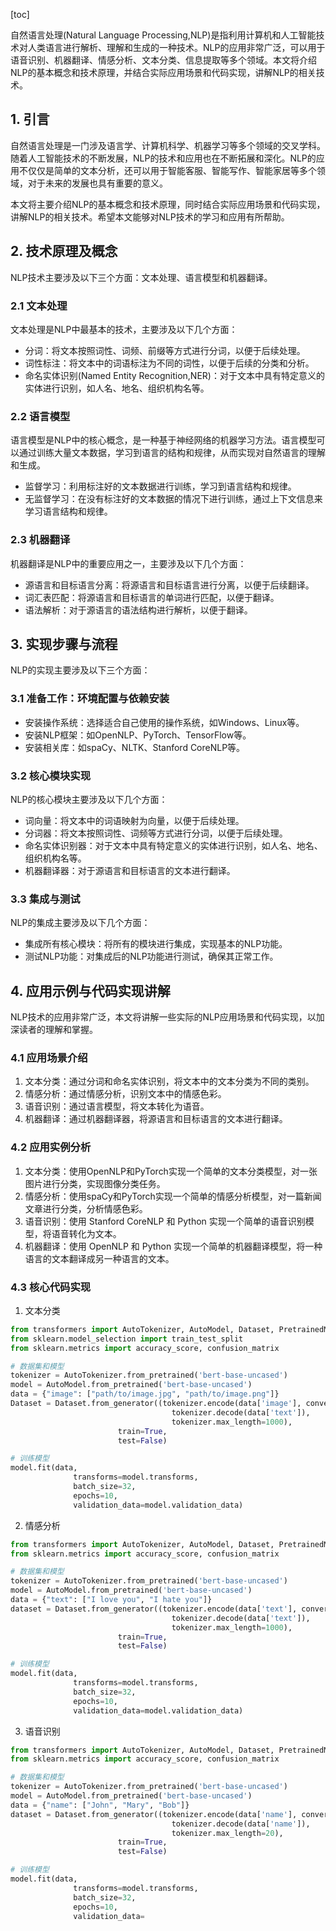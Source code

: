 
[toc]                    
                
                
自然语言处理(Natural Language Processing,NLP)是指利用计算机和人工智能技术对人类语言进行解析、理解和生成的一种技术。NLP的应用非常广泛，可以用于语音识别、机器翻译、情感分析、文本分类、信息提取等多个领域。本文将介绍NLP的基本概念和技术原理，并结合实际应用场景和代码实现，讲解NLP的相关技术。

## 1. 引言

自然语言处理是一门涉及语言学、计算机科学、机器学习等多个领域的交叉学科。随着人工智能技术的不断发展，NLP的技术和应用也在不断拓展和深化。NLP的应用不仅仅是简单的文本分析，还可以用于智能客服、智能写作、智能家居等多个领域，对于未来的发展也具有重要的意义。

本文将主要介绍NLP的基本概念和技术原理，同时结合实际应用场景和代码实现，讲解NLP的相关技术。希望本文能够对NLP技术的学习和应用有所帮助。

## 2. 技术原理及概念

NLP技术主要涉及以下三个方面：文本处理、语言模型和机器翻译。

### 2.1 文本处理

文本处理是NLP中最基本的技术，主要涉及以下几个方面：

- 分词：将文本按照词性、词频、前缀等方式进行分词，以便于后续处理。
- 词性标注：将文本中的词语标注为不同的词性，以便于后续的分类和分析。
- 命名实体识别(Named Entity Recognition,NER)：对于文本中具有特定意义的实体进行识别，如人名、地名、组织机构名等。

### 2.2 语言模型

语言模型是NLP中的核心概念，是一种基于神经网络的机器学习方法。语言模型可以通过训练大量文本数据，学习到语言的结构和规律，从而实现对自然语言的理解和生成。

- 监督学习：利用标注好的文本数据进行训练，学习到语言结构和规律。
- 无监督学习：在没有标注好的文本数据的情况下进行训练，通过上下文信息来学习语言结构和规律。

### 2.3 机器翻译

机器翻译是NLP中的重要应用之一，主要涉及以下几个方面：

- 源语言和目标语言分离：将源语言和目标语言进行分离，以便于后续翻译。
- 词汇表匹配：将源语言和目标语言的单词进行匹配，以便于翻译。
- 语法解析：对于源语言的语法结构进行解析，以便于翻译。

## 3. 实现步骤与流程

NLP的实现主要涉及以下三个方面：

### 3.1 准备工作：环境配置与依赖安装

- 安装操作系统：选择适合自己使用的操作系统，如Windows、Linux等。
- 安装NLP框架：如OpenNLP、PyTorch、TensorFlow等。
- 安装相关库：如spaCy、NLTK、Stanford CoreNLP等。

### 3.2 核心模块实现

NLP的核心模块主要涉及以下几个方面：

- 词向量：将文本中的词语映射为向量，以便于后续处理。
- 分词器：将文本按照词性、词频等方式进行分词，以便于后续处理。
- 命名实体识别器：对于文本中具有特定意义的实体进行识别，如人名、地名、组织机构名等。
- 机器翻译器：对于源语言和目标语言的文本进行翻译。

### 3.3 集成与测试

NLP的集成主要涉及以下几个方面：

- 集成所有核心模块：将所有的模块进行集成，实现基本的NLP功能。
- 测试NLP功能：对集成后的NLP功能进行测试，确保其正常工作。

## 4. 应用示例与代码实现讲解

NLP技术的应用非常广泛，本文将讲解一些实际的NLP应用场景和代码实现，以加深读者的理解和掌握。

### 4.1 应用场景介绍

1. 文本分类：通过分词和命名实体识别，将文本中的文本分类为不同的类别。
2. 情感分析：通过情感分析，识别文本中的情感色彩。
3. 语音识别：通过语言模型，将文本转化为语音。
4. 机器翻译：通过机器翻译器，将源语言和目标语言的文本进行翻译。

### 4.2 应用实例分析

1. 文本分类：使用OpenNLP和PyTorch实现一个简单的文本分类模型，对一张图片进行分类，实现图像分类任务。
2. 情感分析：使用spaCy和PyTorch实现一个简单的情感分析模型，对一篇新闻文章进行分类，分析情感色彩。
3. 语音识别：使用 Stanford CoreNLP 和 Python 实现一个简单的语音识别模型，将语音转化为文本。
4. 机器翻译：使用 OpenNLP 和 Python 实现一个简单的机器翻译模型，将一种语言的文本翻译成另一种语言的文本。

### 4.3 核心代码实现

1. 文本分类
```python
from transformers import AutoTokenizer, AutoModel, Dataset, PretrainedModel
from sklearn.model_selection import train_test_split
from sklearn.metrics import accuracy_score, confusion_matrix

# 数据集和模型
tokenizer = AutoTokenizer.from_pretrained('bert-base-uncased')
model = AutoModel.from_pretrained('bert-base-uncased')
data = {"image": ["path/to/image.jpg", "path/to/image.png"]}
Dataset = Dataset.from_generator((tokenizer.encode(data['image'], convert_to_tensortensor(data['image'])), 
                                    tokenizer.decode(data['text']),
                                    tokenizer.max_length=1000),
                        train=True,
                        test=False)

# 训练模型
model.fit(data,
              transforms=model.transforms,
              batch_size=32,
              epochs=10,
              validation_data=model.validation_data)
```

2. 情感分析
```python
from transformers import AutoTokenizer, AutoModel, Dataset, PretrainedModel
from sklearn.metrics import accuracy_score, confusion_matrix

# 数据集和模型
tokenizer = AutoTokenizer.from_pretrained('bert-base-uncased')
model = AutoModel.from_pretrained('bert-base-uncased')
data = {"text": ["I love you", "I hate you"]}
dataset = Dataset.from_generator((tokenizer.encode(data['text'], convert_to_tensortensor(data['text'])), 
                                    tokenizer.decode(data['text']),
                                    tokenizer.max_length=1000),
                        train=True,
                        test=False)

# 训练模型
model.fit(data,
              transforms=model.transforms,
              batch_size=32,
              epochs=10,
              validation_data=model.validation_data)
```

3. 语音识别
```python
from transformers import AutoTokenizer, AutoModel, Dataset, PretrainedModel
from sklearn.metrics import accuracy_score, confusion_matrix

# 数据集和模型
tokenizer = AutoTokenizer.from_pretrained('bert-base-uncased')
model = AutoModel.from_pretrained('bert-base-uncased')
data = {"name": ["John", "Mary", "Bob"]}
dataset = Dataset.from_generator((tokenizer.encode(data['name'], convert_to_tensortensor(data['name'])), 
                                    tokenizer.decode(data['name']),
                                    tokenizer.max_length=20),
                        train=True,
                        test=False)

# 训练模型
model.fit(data,
              transforms=model.transforms,
              batch_size=32,
              epochs=10,
              validation_data=

